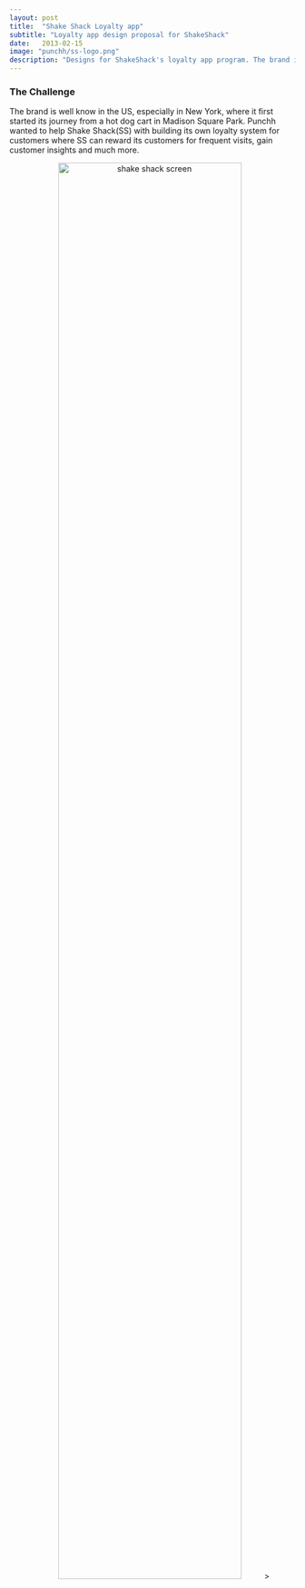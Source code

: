 ```yaml
---
layout: post
title:  "Shake Shack Loyalty app"
subtitle: "Loyalty app design proposal for ShakeShack"
date:   2013-02-15
image: "punchh/ss-logo.png"
description: "Designs for ShakeShack's loyalty app program. The brand is well know in the US, especially in Ney York, where it first started it journey from a hot dog cart in Madison Square Park"
---
```


<section class="section-bottom-margin">
	<h3>
			The Challenge
	</h3>
	<p>
			The brand is well know in the US, especially in New York, where it first started its journey from a hot dog cart in Madison Square Park. Punchh wanted to help Shake Shack(SS) with building its own loyalty system for customers where SS can reward its customers for frequent visits, gain customer insights and much more.
	</p>
  <p class="full-width" style="text-align:center;">
    <img src="{{ '/assets/img/punchh/shakeshack.jpg' | prepend: site.baseurl }}" style="width:80%;" alt="shake shack screen"/>>
  </p>
</section>